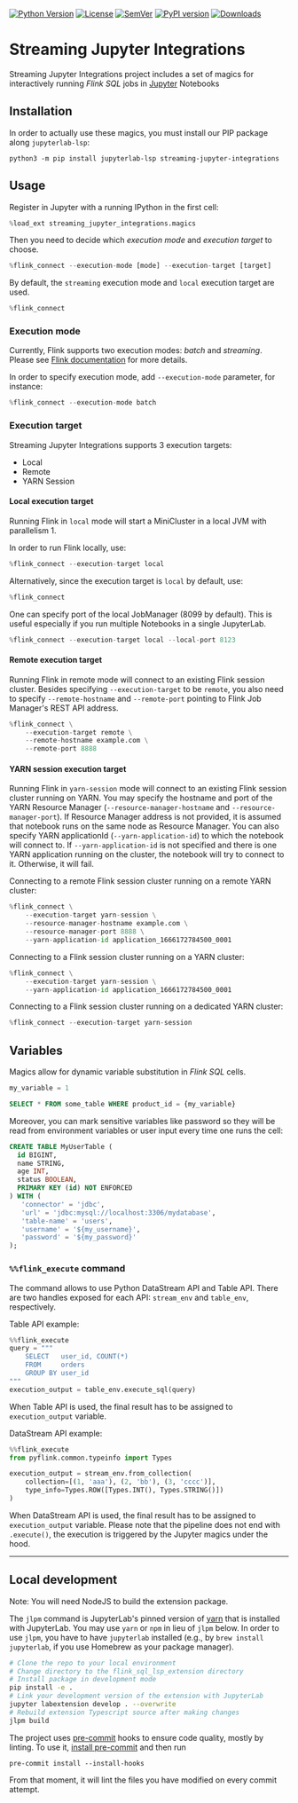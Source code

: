 [![Python Version](https://img.shields.io/badge/python-3.8-blue.svg)](https://github.com/getindata/streaming_jupyter_integrations)
[![License](https://img.shields.io/badge/license-Apache%202.0-blue.svg)](https://opensource.org/licenses/Apache-2.0)
[![SemVer](https://img.shields.io/badge/semver-2.0.0-green)](https://semver.org/)
[![PyPI version](https://badge.fury.io/py/streaming-jupyter-integrations.svg)](https://pypi.org/project/streaming-jupyter-integrations/)
[![Downloads](https://pepy.tech/badge/streaming_jupyter_integrations)](https://pepy.tech/badge/streaming_jupyter_integrations)

# Streaming Jupyter Integrations

Streaming Jupyter Integrations project includes a set of magics for interactively running _Flink SQL_  jobs in [Jupyter](https://jupyter.org/) Notebooks

## Installation

In order to actually use these magics, you must install our PIP package along `jupyterlab-lsp`:

```shell
python3 -m pip install jupyterlab-lsp streaming-jupyter-integrations
```

## Usage

Register in Jupyter with a running IPython in the first cell:

```python
%load_ext streaming_jupyter_integrations.magics
```

Then you need to decide which _execution mode_ and _execution target_ to choose.

```python
%flink_connect --execution-mode [mode] --execution-target [target]
```

By default, the `streaming` execution mode and `local` execution target are used.

```python
%flink_connect
```

### Execution mode

Currently, Flink supports two execution modes: _batch_ and _streaming_. Please see
[Flink documentation](https://nightlies.apache.org/flink/flink-docs-master/docs/dev/datastream/execution_mode/)
for more details.

In order to specify execution mode, add `--execution-mode` parameter, for instance:
```python
%flink_connect --execution-mode batch
```

### Execution target

Streaming Jupyter Integrations supports 3 execution targets:
* Local
* Remote
* YARN Session

#### Local execution target

Running Flink in `local` mode will start a MiniCluster in a local JVM with parallelism 1.

In order to run Flink locally, use:
```python
%flink_connect --execution-target local
```

Alternatively, since the execution target is `local` by default, use:
```python
%flink_connect
```

One can specify port of the local JobManager (8099 by default). This is useful especially if you run multiple
Notebooks in a single JupyterLab.

```python
%flink_connect --execution-target local --local-port 8123
```


#### Remote execution target

Running Flink in remote mode will connect to an existing Flink session cluster. Besides specifying `--execution-target`
to be `remote`, you also need to specify `--remote-hostname` and `--remote-port` pointing to Flink Job Manager's
REST API address.

```python
%flink_connect \
    --execution-target remote \
    --remote-hostname example.com \
    --remote-port 8888
```

#### YARN session execution target

Running Flink in `yarn-session` mode will connect to an existing Flink session cluster running on YARN. You may specify
the hostname and port of the YARN Resource Manager (`--resource-manager-hostname` and `--resource-manager-port`).
If Resource Manager address is not provided, it is assumed that notebook runs on the same node as Resource Manager.
You can also specify YARN applicationId (`--yarn-application-id`) to which the notebook will connect to.
If `--yarn-application-id` is not specified and there is one YARN application running on the cluster, the notebook will
try to connect to it. Otherwise, it will fail.

Connecting to a remote Flink session cluster running on a remote YARN cluster:
```python
%flink_connect \
    --execution-target yarn-session \
    --resource-manager-hostname example.com \
    --resource-manager-port 8888 \
    --yarn-application-id application_1666172784500_0001
```

Connecting to a Flink session cluster running on a YARN cluster:
```python
%flink_connect \
    --execution-target yarn-session \
    --yarn-application-id application_1666172784500_0001
```

Connecting to a Flink session cluster running on a dedicated YARN cluster:
```python
%flink_connect --execution-target yarn-session
```

## Variables
Magics allow for dynamic variable substitution in _Flink SQL_ cells.
```python
my_variable = 1
```
```sql
SELECT * FROM some_table WHERE product_id = {my_variable}
```

Moreover, you can mark sensitive variables like password so they will be read from environment variables or user input every time one runs the cell:
```sql
CREATE TABLE MyUserTable (
  id BIGINT,
  name STRING,
  age INT,
  status BOOLEAN,
  PRIMARY KEY (id) NOT ENFORCED
) WITH (
   'connector' = 'jdbc',
   'url' = 'jdbc:mysql://localhost:3306/mydatabase',
   'table-name' = 'users',
   'username' = '${my_username}',
   'password' = '${my_password}'
);
```

### `%%flink_execute` command

The command allows to use Python DataStream API and Table API. There are two handles exposed for each API:
`stream_env` and `table_env`, respectively.

Table API example:
```python
%%flink_execute
query = """
    SELECT   user_id, COUNT(*)
    FROM     orders
    GROUP BY user_id
"""
execution_output = table_env.execute_sql(query)
```

When Table API is used, the final result has to be assigned to `execution_output` variable.

DataStream API example:
```python
%%flink_execute
from pyflink.common.typeinfo import Types

execution_output = stream_env.from_collection(
    collection=[(1, 'aaa'), (2, 'bb'), (3, 'cccc')],
    type_info=Types.ROW([Types.INT(), Types.STRING()])
)
```

When DataStream API is used, the final result has to be assigned to `execution_output` variable. Please note that
the pipeline does not end with `.execute()`, the execution is triggered by the Jupyter magics under the hood.

---

## Local development

Note: You will need NodeJS to build the extension package.

The `jlpm` command is JupyterLab's pinned version of
[yarn](https://yarnpkg.com/) that is installed with JupyterLab. You may use
`yarn` or `npm` in lieu of `jlpm` below. In order to use `jlpm`, you have to
have `jupyterlab` installed (e.g., by `brew install jupyterlab`, if you use
Homebrew as your package manager).

```bash
# Clone the repo to your local environment
# Change directory to the flink_sql_lsp_extension directory
# Install package in development mode
pip install -e .
# Link your development version of the extension with JupyterLab
jupyter labextension develop . --overwrite
# Rebuild extension Typescript source after making changes
jlpm build
```

The project uses [pre-commit](https://pre-commit.com/) hooks to ensure code quality, mostly by linting.
To use it, [install pre-commit](https://pre-commit.com/#install) and then run
```shell
pre-commit install --install-hooks
```
From that moment, it will lint the files you have modified on every commit attempt.
